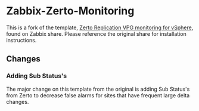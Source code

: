 # Zabbix-Zerto-Monitoring
This is a fork of the template, [Zerto Replication VPG monitoring for vSphere](https://share.zabbix.com/virtualization/zerto-replication-vpg-monitoring-for-vsphere), found on Zabbix share. Please reference the original share for installation instructions.

## Changes
### Adding Sub Status's
The major change on this template from the original is adding Sub Status's from Zerto to decrease false alarms for sites that have frequent large delta changes. 
